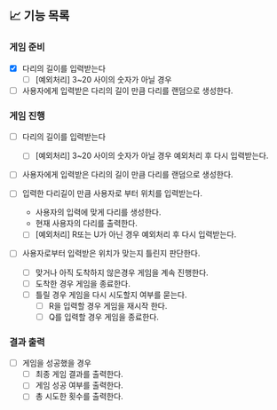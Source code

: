 ## 📈 기능 목록

### 게임 준비

- [x] 다리의 길이를 입력받는다
    - [ ] [예외처리] 3~20 사이의 숫자가 아닐 경우

- [ ] 사용자에게 입력받은 다리의 길이 만큼 다리를 랜덤으로 생성한다.

### 게임 진행

- [ ] 다리의 길이를 입력받는다
    - [ ] [예외처리] 3~20 사이의 숫자가 아닐 경우 예외처리 후 다시 입력받는다.
- [ ] 사용자에게 입력받은 다리의 길이 만큼 다리를 랜덤으로 생성한다.

- [ ] 입력한 다리길이 만큼 사용자로 부터 위치를 입력받는다.
    - 사용자의 입력에 맞게 다리를 생성한다.
    - 현재 사용자의 다리를 출력한다.
    - [ ] [예외처리] R또는 U가 아닌 경우 예외처리 후 다시 입력받는다.

- [ ] 사용자로부터 입력받은 위치가 맞는지 틀린지 판단한다.
    - [ ] 맞거나 아직 도착하지 않은경우 게임을 계속 진행한다.
    - [ ] 도착한 경우 게임을 종료한다.
    - [ ] 틀릴 경우 게임을 다시 시도할지 여부를 묻는다.
        - [ ] R을 입력할 경우 게임을 재시작 한다.
        - [ ] Q를 입력할 경우 게임을 종료한다.

### 결과 출력

- [ ] 게임을 성공했을 경우
    - [ ] 최종 게임 결과를 출력한다.
    - [ ] 게임 성공 여부를 출력한다.
    - [ ] 총 시도한 횟수를 출력한다.